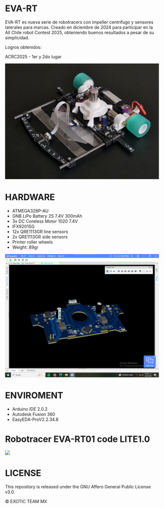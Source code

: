 # EVA-RT
EVA-RT es nueva serie de robotracers con impeller centrifugo y sensores laterales para marcas. Creado en diciembre de 2024 para participar en la All Chile robot Contest 2025, obteniendo buenos resultados a pesar de su simplicidad.

Logros obtenidos:

ACRC2025 - 1er y 2do lugar

![EVA-RT](./images/EVA-RT_01.jpg)

# HARDWARE
- ATMEGA328P-AU
- GNB LiPo Battery 2S 7.4V 300mAh
- 3x DC Coreless Motor 1020 7.4V
- IFX9201SG
- 12x QRE1113GR line sensors
- 2x QRE1113GR side sensors
- Printer roller wheels
- Weight: 89gr

![EVA-RT](./images/PCB_render.jpeg)

# ENVIROMENT
- Arduino IDE 2.0.2
- Autodesk Fusion 360
- EasyEDA-ProV2.2.34.8

#  Robotracer EVA-RT01 code LITE1.0
[![](https://i.ytimg.com/vi/mkbgixV5h3M/hqdefault.jpg?sqp=-oaymwFBCNACELwBSFryq4qpAzMIARUAAIhCGAHYAQHiAQoIGBACGAY4AUAB8AEB-AH-CYAC0AWKAgwIABABGGUgYihOMA8=&rs=AOn4CLAF64YJfgdeUuFDjKqJce8nI8pS6g)](https://youtu.be/mkbgixV5h3M)

# LICENSE
This repository is released under the GNU Affero General Public License v3.0.

©  EXOTIC TEAM MX
